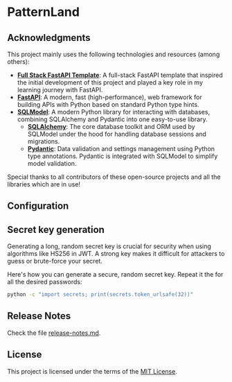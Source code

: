 # PatternLand



## Acknowledgments
This project mainly uses the following technologies and resources (among others):
- **[Full Stack FastAPI Template](https://github.com/fastapi/full-stack-fastapi-template)**: A full-stack FastAPI template that inspired the initial development of this project and played a key role in my learning journey with FastAPI.
- **[FastAPI](https://fastapi.tiangolo.com/)**: A modern, fast (high-performance), web framework for building APIs with Python based on standard Python type hints.
- **[SQLModel](https://sqlmodel.tiangolo.com/)**: A modern Python library for interacting with databases, combining SQLAlchemy and Pydantic into one easy-to-use library.
  - **[SQLAlchemy](https://www.sqlalchemy.org/)**: The core database toolkit and ORM used by SQLModel under the hood for handling database sessions and migrations.
  - **[Pydantic](https://docs.pydantic.dev/latest//)**: Data validation and settings management using Python type annotations. Pydantic is integrated with SQLModel to simplify model validation.


Special thanks to all contributors of these open-source projects and all the libraries which are in use!

## Configuration

## Secret key generation
Generating a long, random secret key is crucial for security when using algorithms like HS256 in JWT. A strong key makes it difficult for attackers to guess or brute-force your secret.

Here's how you can generate a secure, random secret key. Repeat it the for all the desired passwords:
```bash
python -c "import secrets; print(secrets.token_urlsafe(32))"
```
## Release Notes

Check the file [release-notes.md](./release-notes.md).

## License

This project is licensed under the terms of the [MIT License](LICENSE).
